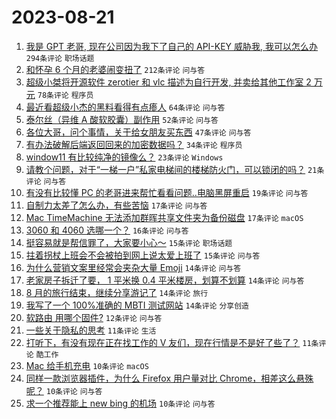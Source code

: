 # 2023-08-21

1. [我是 GPT 老哥, 现在公司因为我下了自己的 API-KEY 威胁我, 我可以怎么办](https://www.v2ex.com/t/966984) `294条评论` `职场话题`
1. [和怀孕 6 个月的老婆闹变扭了](https://www.v2ex.com/t/966960) `212条评论` `问与答`
1. [超级小桀将开源软件 zerotier 和 vlc 描述为自行开发, 并卖给其他工作室 2 万元](https://www.v2ex.com/t/966958) `78条评论` `程序员`
1. [最近看超级小杰的黑料看得有点瘆人](https://www.v2ex.com/t/966982) `64条评论` `问与答`
1. [泰尔丝（异维 A 酸软胶囊）副作用](https://www.v2ex.com/t/966947) `52条评论` `问与答`
1. [各位大哥，问个事情，关于给女朋友买东西](https://www.v2ex.com/t/967009) `47条评论` `问与答`
1. [有办法破解后端返回回来的加密数据吗？](https://www.v2ex.com/t/966943) `34条评论` `程序员`
1. [window11 有比较纯净的镜像么？](https://www.v2ex.com/t/967041) `23条评论` `Windows`
1. [请教个问题，对于“一梯一户”私家电梯间的楼梯防火门，可以锁闭的吗？](https://www.v2ex.com/t/967031) `21条评论` `问与答`
1. [有没有比较懂 PC 的老哥进来帮忙看看问题..电脑黑屏重启](https://www.v2ex.com/t/966939) `19条评论` `问与答`
1. [自制力太差了怎么办，有些苦恼](https://www.v2ex.com/t/967016) `17条评论` `问与答`
1. [Mac TimeMachine 无法添加群晖共享文件夹为备份磁盘](https://www.v2ex.com/t/966934) `17条评论` `macOS`
1. [3060 和 4060 选哪一个？](https://www.v2ex.com/t/966941) `16条评论` `问与答`
1. [挺容易就是帮信罪了，大家要小心～](https://www.v2ex.com/t/966969) `15条评论` `职场话题`
1. [拄着拐杖上班会不会被拍到网上说太爱上班了](https://www.v2ex.com/t/966952) `15条评论` `问与答`
1. [为什么营销文案里经常会夹杂大量 Emoji](https://www.v2ex.com/t/967054) `14条评论` `问与答`
1. [老家房子拆迁了要， 1 平米换 0.4 平米楼房，划算不划算](https://www.v2ex.com/t/967020) `14条评论` `问与答`
1. [8 月的旅行结束，继续分享游记了](https://www.v2ex.com/t/966940) `14条评论` `旅行`
1. [我写了一个 100%准确的 MBTI 测试网站](https://www.v2ex.com/t/966935) `14条评论` `分享创造`
1. [软路由 用哪个固件?](https://www.v2ex.com/t/966963) `12条评论` `问与答`
1. [一些关于隐私的思考](https://www.v2ex.com/t/967004) `11条评论` `生活`
1. [打听下，有没有现在正在找工作的 V 友们，现在行情是不是好了些了？](https://www.v2ex.com/t/966966) `11条评论` `酷工作`
1. [Mac 给手机充电](https://www.v2ex.com/t/966953) `10条评论` `macOS`
1. [同样一款浏览器插件，为什么 Firefox 用户量对比 Chrome，相差这么悬殊呢？](https://www.v2ex.com/t/966946) `10条评论` `问与答`
1. [求一个推荐能上 new bing 的机场](https://www.v2ex.com/t/966945) `10条评论` `问与答`
